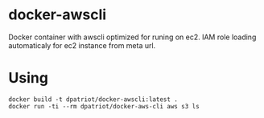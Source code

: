 # docker-awscli
Docker container with awscli optimized for runing on ec2.
IAM role loading automaticaly for ec2 instance from meta url.

Using
====
```
docker build -t dpatriot/docker-awscli:latest . 
docker run -ti --rm dpatriot/docker-aws-cli aws s3 ls
```

